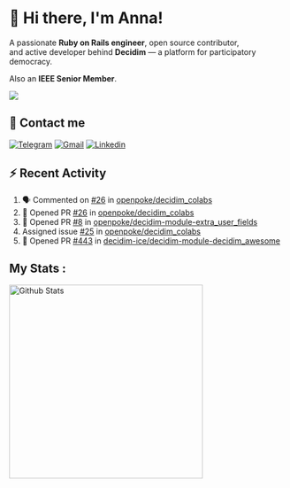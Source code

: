 # 👋 Hi there, I'm Anna!

A passionate **Ruby on Rails engineer**, open source contributor,  
and active developer behind **Decidim** — a platform for participatory democracy. 

Also an **IEEE Senior Member**.

<img src="https://komarev.com/ghpvc/?username=antopalidi&color=blueviolet&style=for-the-badge">

## 📩 Contact me 
[![Telegram](https://img.shields.io/badge/Telegram-2CA5E0?style=for-the-badge&logo=telegram&logoColor=white)](https://t.me/anna_top)
[![Gmail](https://img.shields.io/badge/email-D14836?style=for-the-badge&logo=gmail&logoColor=white)](mailto:topalididev@gmail.com)
[![Linkedin](https://img.shields.io/badge/LinkedIn-0077B5?style=for-the-badge&logo=linkedin&logoColor=white)](https://www.linkedin.com/in/topalidi/)
<!-- [![Codewars](https://img.shields.io/badge/Codewars-B1361E?style=for-the-badge&logo=Codewars&logoColor=white)](https://www.codewars.com/users/antopalidi) -->

## :zap: Recent Activity

<!--START_SECTION:activity-->
1. 🗣 Commented on [#26](https://github.com/openpoke/decidim_colabs/pull/26#issuecomment-3270715936) in [openpoke/decidim_colabs](https://github.com/openpoke/decidim_colabs)
2. 💪 Opened PR [#26](https://github.com/openpoke/decidim_colabs/pull/26) in [openpoke/decidim_colabs](https://github.com/openpoke/decidim_colabs)
3. 💪 Opened PR [#8](https://github.com/openpoke/decidim-module-extra_user_fields/pull/8) in [openpoke/decidim-module-extra_user_fields](https://github.com/openpoke/decidim-module-extra_user_fields)
4.  Assigned issue [#25](https://github.com/openpoke/decidim_colabs/issues/25) in [openpoke/decidim_colabs](https://github.com/openpoke/decidim_colabs)
5. 💪 Opened PR [#443](undefined) in [decidim-ice/decidim-module-decidim_awesome](https://github.com/decidim-ice/decidim-module-decidim_awesome)
<!--END_SECTION:activity-->

## My Stats :

<div>
<img align="top" width="350px" alt="Github Stats" src="https://github-readme-stats-git-master-antopalidis-projects.vercel.app/api?username=antopalidi&count_private=true&show_icons=true&hide_border=true&include_all_commits=true&hide_rank=true&show_owner=true" />
<!-- <img align="top" width="350px" alt="activity" src="https://streak-stats.demolab.com?user=antopalidi" /> -->
</div>
<!-- <img align="top" alt="top langs" src="https://github-readme-stats-git-master-antopalidis-projects.vercel.app/api/top-langs/?username=antopalidi&layout=compact" />-->
<!--
**antopalidi/antopalidi** is a ✨ _special_ ✨ repository because its `README.md` (this file) appears on your GitHub profile.
-->
